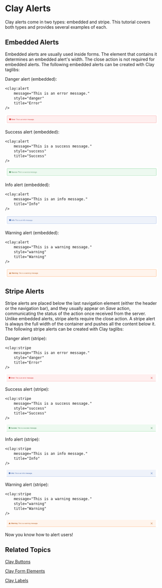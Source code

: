 # Clay Alerts [](id=clay-alerts)

Clay alerts come in two types: embedded and stripe. This tutorial covers both 
types and provides several examples of each.

## Embedded Alerts [](id=embedded-alerts)

Embedded alerts are usually used inside forms. The element that contains it
determines an embedded alert's width. The close action is not required for
embedded alerts. The following embedded alerts can be created with Clay
taglibs:

Danger alert (embedded):

    <clay:alert
    	message="This is an error message."
    	style="danger"
    	title="Error"
    />

![Figure 1: The danger alert notifies the user of an error or issue.](../../../images/clay-taglib-alert-danger.png)

Success alert (embedded):

    <clay:alert
    	message="This is a success message."
    	style="success"
    	title="Success"
    />

![Figure 2: The success alert notifies the user when an action is successful.](../../../images/clay-taglib-alert-success.png)

Info alert (embedded):

    <clay:alert
    	message="This is an info message."
    	title="Info"
    />

![Figure 3: The info alert displays general information to the user.](../../../images/clay-taglib-alert-info.png)

Warning alert (embedded):

    <clay:alert
    	message="This is a warning message."
    	style="warning"
    	title="Warning"
    />

![Figure 4: The warning alert displays a warning message to the user.](../../../images/clay-taglib-alert-warning.png)

## Stripe Alerts [](id=stripe-alerts)

Stripe alerts are placed below the last navigation element (either the header or 
the navigation bar), and they usually appear on *Save* action, communicating 
the status of the action once received from the server. Unlike embedded alerts, 
stripe alerts require the close action. A stripe alert is always the full width 
of the container and pushes all the content below it. The following stripe 
alerts can be created with Clay taglibs:

Danger alert (stripe):

    <clay:stripe
    	message="This is an error message."
    	style="danger"
    	title="Error"
    />

![Figure 5: The danger striped alert notifies the user that an action has failed.](../../../images/clay-taglib-alert-danger-stripe.png)

Success alert (stripe):

    <clay:stripe
    	message="This is a success message."
    	style="success"
    	title="Success"
    />

![Figure 6: The success striped alert notifies the user that an action has completed successfully.](../../../images/clay-taglib-alert-success-stripe.png)

Info alert (stripe):

    <clay:stripe
    	message="This is an info message."
    	title="Info"
    />

![Figure 7: The info striped alert displays general information about an action to the user.](../../../images/clay-taglib-alert-info-stripe.png)

Warning alert (stripe):

    <clay:stripe
    	message="This is a warning message."
    	style="warning"
    	title="Warning"
    />
 
![Figure 8: The warning striped alert warns the user about an action.](../../../images/clay-taglib-alert-warning-stripe.png)

Now you know how to alert users!

## Related Topics [](id=related-topics)

[Clay Buttons](/develop/tutorials/-/knowledge_base/7-1/clay-buttons)

[Clay Form Elements](/develop/tutorials/-/knowledge_base/7-1/clay-form-elements)

[Clay Labels](/develop/tutorials/-/knowledge_base/7-1/clay-labels)
